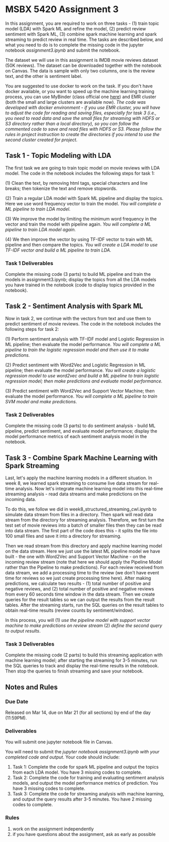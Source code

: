 # MSBX 5420 Assignment 3

In this assignment, you are required to work on three tasks - (1) train topic model (LDA) with Spark ML and refine the model, (2) predict review sentiment with Spark ML, (3) combine spark machine learning and spark streaming to predict review in real time. The tasks are described below, and what you need to do is to complete the missing code in the jupyter notebook *assignment3.ipynb* and submit the notebook.

The dataset we will use in this assignment is IMDB movie reviews dataset (50K reviews). The dataset can be downloaded together with the notebook on Canvas. The data is sample with only two columns, one is the review text, and the other is sentiment label.

You are suggested to use docker to work on the task. If you don't have docker available, or you want to speed up the machine learning training process, you can use MyBinder (class official one [here](https://mybinder.org/v2/gh/msbx5420-class/msbx5420-class.github.io/HEAD)) and EMR cluster (both the small and large clusters are available now). *The code was developed with docker environment - if you use EMR cluster, you will have to adjust the code for reading and saving files, especially for task 3 (i.e., you need to read data and save the small files for streaming with HDFS or S3 directory rather than a local directory), so you can follow the commented code to save and read files with HDFS or S3. Please follow the rules in project instruction to create the directories if you intend to use the second cluster created for project.*

## Task 1 - Topic Modeling with LDA

The first task we are going to train topic model on movie reviews with LDA model. The code in the notebook includes the following steps for task 1:

(1) Clean the text, by removing html tags, special characters and line breaks; then tokenize the text and remove stopwords.

(2) Train a regular LDA model with Spark ML pipeline and display the topics. Here we use word frequency vector to train the model. *You will complete a ML pipeline to train LDA model.*

(3) We improve the model by limiting the minimum word frequency in the vector and train the model with pipeline again. *You will complete a ML pipeline to train LDA model again.*

(4) We then improve the vector by using TF-IDF vector to train with ML pipeline and then compare the topics. *You will create a LDA model to use TF-IDF vector and build a ML pipeline to train LDA.*

### Task 1 Deliverables

Complete the missing code (3 parts) to build ML pipeline and train the models in assignment3.ipynb; display the topics from all the LDA models you have trained in the notebook (code to display topics provided in the notebook).

## Task 2 - Sentiment Analysis with Spark ML

Now in task 2, we continue with the vectors from text and use them to predict sentiment of movie reviews. The code in the notebook includes the following steps for task 2:

(1) Perform sentiment analysis with TF-IDF model and Logistic Regression in ML pipeline; then evaluate the model performance. *You will complete a ML pipeline to train the logistic regression model and then use it to make predictions.*

(2) Predict sentiment with Word2Vec and Logistic Regression in ML pipeline; then evaluate the model performance. *You will create a logistic regression model to use word2vec and build a ML pipeline to train logistic regression model; then make predictions and evaluate model performance.*

(3) Predict sentiment with Word2Vec and Support Vector Machine; then evaluate the model performance. *You will complete a ML pipeline to train SVM model and make predictions.*

### Task 2 Deliverables

Complete the missing code (3 parts) to do sentiment analysis - build ML pipeline, predict sentiment, and evaluate model performance; display the model performance metrics of each sentiment analysis model in the notebook.

## Task 3 - Combine Spark Machine Learning with Spark Streaming

Last, let's apply the machine learning models in a different situation. In week 8, we learned spark streaming to consume live data stream for real-time analysis. Now let's integrate machine learning model into this real-time streaming analysis - read data streams and make predictions on the incoming data.

To do this, we follow we did in week8_structured_streaming_cwl.ipynb to simulate data stream from files in a directory. Then spark will read data stream from the directory for streaming analysis. Therefore, we first turn the test set of movie reviews into a batch of smaller files then they can be read into data stream. The first part of the code does this - it splits the file into 100 small files and save it into a directory for streaming.

Then we read stream from this directory and apply machine learning model on the data stream. Here we just use the latest ML pipeline model we have built - the one with Word2Vec and Support Vector Machine - on the incoming review stream (note that here we should apply the Pipeline Model rather than the Pipeline to make predictions). For each review received from data stream, we add a processing time to the review (we don't have event time for reviews so we just create processing time here). After making predictions, we calculate two results - (1) total number of positive and negative reviews, and (2) total number of positive and negative reviews from every 60 seconds time window in the data stream. Then we create queries for the result tables so we can output the results from the result tables. After the streaming starts, run the SQL queries on the result tables to obtain real-time results (review counts by sentiment/window).

In this process, you will (1) *use the pipeline model with support vector machine to make predictions on review stream* (2) *define the second query to output results*.

### Task 3 Deliverables

Complete the missing code (2 parts) to build this streaming application with machine learning model; after starting the streaming for 3-5 minutes, run the SQL queries to track and display the real-time results in the notebook. Then stop the queries to finish streaming and save your notebook.

## Notes and Rules

### Due Date

Released on Mar 14, due on Mar 21 (for all sections) by end of the day (11:59PM).

### Deliverables

You will submit one jupyter notebook file in Canvas.

You will need to submit the *jupyter notebook assignment3.ipynb with your completed code and output*. Your code should include:

1. Task 1: Complete the code for spark ML pipeline and output the topics from each LDA model. You have 3 missing codes to complete.
2. Task 2: Complete the code for training and evaluating sentiment analysis models, and output the model performance metrics of prediction. You have 3 missing codes to complete.
3. Task 3: Complete the code for streaming analysis with machine learning, and output the query results after 3-5 minutes. You have 2 missing codes to complete.

### Rules

1. work on the assignment independently
2. if you have questions about the assignment, ask as early as possible